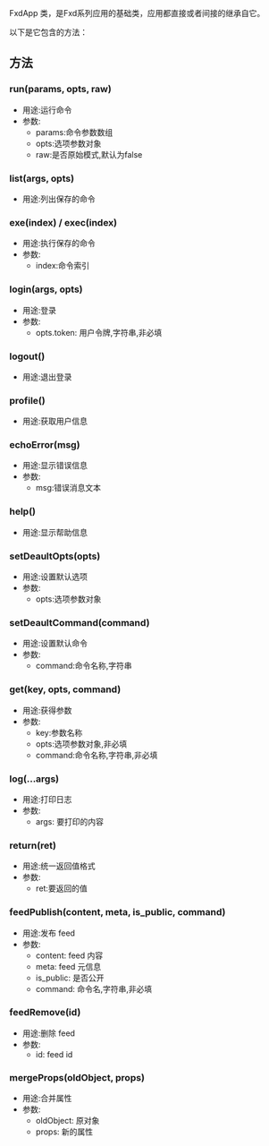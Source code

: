 FxdApp 类，是Fxd系列应用的基础类，应用都直接或者间接的继承自它。

以下是它包含的方法：

## 方法

### run(params, opts, raw)
- 用途:运行命令
- 参数:
  - params:命令参数数组
  - opts:选项参数对象
  - raw:是否原始模式,默认为false

### list(args, opts) 
- 用途:列出保存的命令

### exe(index) / exec(index)
- 用途:执行保存的命令
- 参数:
  - index:命令索引

### login(args, opts)
- 用途:登录
- 参数: 
  - opts.token: 用户令牌,字符串,非必填

### logout()
- 用途:退出登录

### profile()
- 用途:获取用户信息

### echoError(msg) 
- 用途:显示错误信息
- 参数:
  - msg:错误消息文本

### help()
- 用途:显示帮助信息

### setDeaultOpts(opts)
- 用途:设置默认选项
- 参数:
  - opts:选项参数对象  

### setDeaultCommand(command)
- 用途:设置默认命令 
- 参数:
  - command:命令名称,字符串

### get(key, opts, command)
- 用途:获得参数  
- 参数:
  - key:参数名称
  - opts:选项参数对象,非必填  
  - command:命令名称,字符串,非必填

### log(...args)  
- 用途:打印日志
- 参数:
  - args: 要打印的内容

### return(ret)
- 用途:统一返回值格式  
- 参数:
  - ret:要返回的值

### feedPublish(content, meta, is_public, command)
- 用途:发布 feed  
- 参数: 
  - content: feed 内容 
  - meta: feed 元信息
  - is_public: 是否公开
  - command: 命令名,字符串,非必填

### feedRemove(id)
- 用途:删除 feed
- 参数:
  - id: feed id

### mergeProps(oldObject, props)  
- 用途:合并属性
- 参数:
  - oldObject: 原对象
  - props: 新的属性

